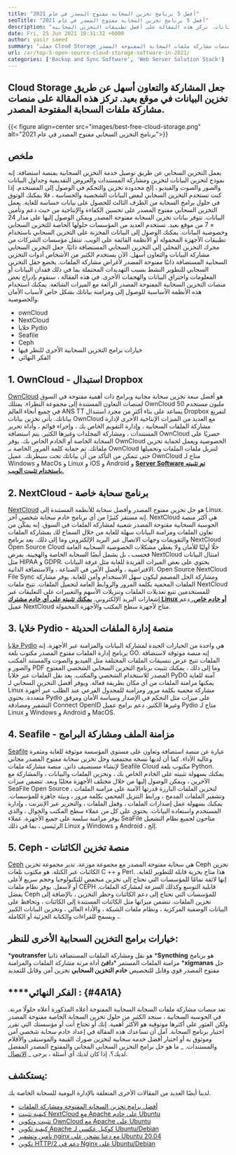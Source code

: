 ```yaml
---
title: "أفضل 5 برنامج تخزين السحابة مفتوح المصدر في عام 2021" 
seoTitle: "أفضل 5 برنامج تخزين السحابة مفتوح المصدر في عام 2021" 
description: "يعمل التخزين السحابي مفتوح المصدر على تحسين الكفاءة والإنتاجية من حيث دعم وتأمين البيانات. تركز هذه المقالة على أفضل تطبيقات التخزين السحابية" 
date: Fri, 25 Jun 2021 10:31:32 +0000
author: yasir saeed
summary: "جعلت Cloud Storage المشاركة والتعاون أسهل عن طريق تخزين البيانات في موقع بعيد. تركز هذه المقالة على منصات مشاركة ملفات السحابة المفتوحة المصدر." 
url: /ar/top-5-open-source-cloud-storage-software-in-2021/
categories: ['Backup and Sync Software', 'Web Server Solution Stack']
---
```


## Cloud Storage جعل المشاركة والتعاون أسهل عن طريق تخزين البيانات في موقع بعيد. تركز هذه المقالة على منصات مشاركة ملفات السحابة المفتوحة المصدر.

{{< figure align=center src="images/best-free-cloud-storage.png" alt="برنامج التخزين السحابي مفتوح المصدر في عام 2021">}}


## **ملخص**
يعمل التخزين السحابي عن طريق توصيل خدمة التخزين السحابية بمنصة استضافة. إنه نموذج لتخزين البيانات لتخزين ومشاركة المستندات والعروض التقديمية وجداول البيانات والصور والصوت والفيديو ، إلخ محدودة تخزين والتحكم في الوصول إلى المستخدم. إذا كنت تستخدم التخزين السحابي لبعض البيانات الشخصية والحساسة ، فلا يمكنك الوثوق في حلول برامج السحابة من الطرف الثالث للحصول على بيانات حساسة للغاية. يعمل التخزين السحابي مفتوح المصدر على تحسين الكفاءة والإنتاجية من حيث دعم وتأمين البيانات.
تتوفر بيانات تخزين السحابة مفتوحة المصدر ويمكن الوصول إليها على مدار 24 × 7 من موقع بعيد. تستخدم العديد من المؤسسات حلولها الخاصة للتخزين السحابي وخصوصية البيانات. يمكنك الوصول إلى البيانات المخزنة على التخزين السحابي باستخدام تطبيقات الأجهزة المحمولة أو الأنظمة القائمة على الويب. تنتقل مؤسسات الشركات من محرك التخزين المحلي إلى التخزين السحابي المستضافة ذاتيًا. جعل التخزين السحابي مشاركة البيانات والتعاون أسهل. الآن يستخدم الكثير من الأشخاص أدوات التخزين السحابية المستضافة ذاتيًا مفتوحة المصدر لأغراض مشاركة الملفات. يخضع حقل التخزين السحابي للتطوير النشط بسبب التهديدات المحتملة بما في ذلك فقدان البيانات أو المعلومات واختراق البيانات والهجمات الأخرى.
في هذه المقالة ، سنقوم بإدراج بعض منصات التخزين السحابية المفتوحة المصدر الرائعة مع الميزات الشائعة. يمكنك استخدام هذه الأنظمة الأساسية للوصول إلى ومزامنة بياناتك بشكل خاص لأسباب الأمان والخصوصية.
  * ownCloud
  * NextCloud
  * خلايا Pydio
  * Seafile
  * Ceph
  * خيارات برامج التخزين السحابية الأخرى للنظر فيها
  * الفكر النهائي

## 1. OwnCloud - استبدال Dropbox
[OwnCloud][1] هو أفضل سعة تخزين سحابة مجانية وبرامج ذات أهمية مفتوحة في السوق لمنصات التعاون المستندة إلى مجموعة النظراء. يمتلك OwnCloud 50 مليون مستخدم في جميع أنحاء العالم ANS TT يساعد على بناء أكثر من مجرد استبدال Dropbox لتفريغ بياناتك. يأتي تخزين بيانات OwnCloud مع العديد من الميزات الإنتاجية الأخرى لإدارة مشاركة الملفات السحابية ، وإدارة التقويم الخاص بك ، وإجراء قوائم ، وأداة تحرير المستندات ، ومشاركة المجلدات وغيرها الكثير. يتم استضافة OwnCloud حصريًا على السحابة الخاصة أو الخادم الخاص بك. يوفر OwnCloud الخصوصية ويعمل لحماية تخزين ملفاتك. تم حماية كلمة المرور الخاصة بـ OwnCloud لتنزيل ملفات الملفات وتحميلها حتى تتمكن من التأكد من أن بياناتك تحت سيطرتك.
عميل OwnCloud متاح لـ Windows و MacOs و Linux و iOS و Android و [**Server Software تم تثبيته باستخدام تثبيت الويب.** ][2]

## 2. NextCloud - برنامج سحابة خاصة
[NextCloud][3] هو حل تخزين مفتوح المصدر وأفضل سحابة للأنظمة المستندة إلى Linux. إنه مستقر كثيرًا من أي برنامج خادم سحابة شخصي آخر. NextCloud هي أكثر منصة الحوسبة السحابية مفتوحة المصدر شعبية لمشاركة الملفات في السوق. إنه يمكّن من تعاون الملفات ومزامنة البيانات سهلة للغاية من خلال السماح لك بمشاركة الملفات والتقويمات وجهات الاتصال عبر البريد الإلكتروني وما إلى ذلك. يعد برنامج NextCloud Open Source Cloud حلًا أوليًا للأمان ولا يغطي مشكلات الخصوصية السحابية العامة فحسب ، بل يشمل أيضًا السحابة الخاصة والهجينة. يفرض NextCloud امتثال البيانات مثل HIPAA و GDPR.
يحتوي على بعض الميزات الفريدة للغاية مثل غرفة البيانات الافتراضية ، وأفضل الأمن في الصناعة ، والاستضافة الذاتية. Open Source NextCloud File Sync ومشاركة الحل المصمم ليكون سهل الاستخدام وآمن للغاية. يوفر مشاركة الملفات المحمية بكلمة المرور والروابط العامة لتحميل الملفات. تتيح ملفات NextCloud للمستخدمين تتبع تعديلات الملفات وتنزيلات الأسهم والتغييرات على التعليقات عبر إشعارات البريد الإلكتروني. [**يمكنك تثبيته على أي خادم مشترك Linux أو خادم خاص.** ][4]
دعم عميل NextCloud متاح لأجهزة سطح المكتب والأجهزة المحمولة.

## 3. خلايا Pydio - منصة إدارة الملفات الحديثة
[خلايا Pydio][5] هي واحدة من الخيارات الجيدة لمشاركة البيانات والمزامنة عبر الأجهزة. إنه برنامج إدارة الملفات مفتوح المصدر مكتوب بلغة GO. إنه منصة موثوقة لاستضافة الملفات تتيح عرض تنسيقات الملفات المختلفة مثل الفيديو والصوت والمستند المكتب والصور و PDF وما إلى ذلك ، يمكنك تثبيت برنامج التخزين السحابي الشخصي المفتوح المصدر للاستخدام الشخصي والمكتب. يعد نقل الملفات عبر خلايا PyDO آمنة للغاية يمكنها مزامنة الملفات من أي مكان بطريقة فعالة. ويوفر أفضل التخزين السحابي لـ Linux مشاركة محمية بكلمة مرور ومزامنة للمجدول الفرعي عند الطلب عبر أجهزة متعددة. يحتوي Pydio على ميزات مثل التحكم في الإصدار وسياسة الأمان ومرفق التشفير ومصادقة Connect OpenID وغيرها الكثير.
دعم برامج عميل Pydio متاح لـ Linux و Windows و Android و MacOS.

## 4. Seafile - مزامنة الملف ومشاركة البرامج
[Seafile][6] عبارة عن منصة استضافة وتعاون على مستوى المؤسسة موثوقة للغاية ومثمرة وعالية الأداء. كما أن لديها نسخة مجتمعية وحل تخزين سحابة مفتوح المصدر مجاني لإنشاء مستضيف ذاتي. منصة مشاركة ملفات Seafile Cloud مكتوب بلغة Python.
يمكنك بسهولة تثبيته على الخادم الخاص بك ، وتخزين الملفات والبيانات ، والمشاركة مع الآخرين ، ويمكن الوصول إليها من خلال مختلف الأجهزة محليًا وبعد. تتضمن ميزات SeaFile Open Source لتخزين الملفات البارزة قدرتها الآمنة على مزامنة الملفات ، وتشفير الملفات المدمج ، ورابط التنزيل المحمي بكلمة مرور ، وبيئة جاهزة للمؤسسات. يمكنك بسهولة عمل إصدارات الملفات ، وقفل الملفات ، والتحرير عبر الإنترنت ، وإدارة المستخدم واستعادة البيانات. يحتوي على كل من عملاء سطح المكتب والجوال ، والذي يوفر مزامنة سلسة على جميع الأجهزة.
عملاء SeaFile متاحون لجميع نظام التشغيل الرئيسي ، بما في ذلك Linux و Windows و Android ، إلخ.

## 5. Ceph - منصة تخزين الكائنات
[Ceph][7] هي سحابة مفتوحة المصدر مع مجموعة موزعة. تدير مجموعة تخزين Ceph تخزين الكائنات عبر الكتلة. هو مكتوب بلغات C ++ و Perl. هذا متاح بحرية قابلة للتطوير للغاية. إنها لائقة تمامًا للمؤسسات التي تحتاج إلى تخزين منخفض للتكنولوجيا وحجم سريع لأعلى أو لأسفل. يوفر نظام ملفات CEPH قابلية التوسع وكذلك السرعة لمشاركة الملفات. يفضل Ceph للمؤسسات التي تحتاج إلى دعم الكائنات وحظر التخزين ، بالإضافة إلى تخزين الملفات.
تتضمن ميزاتها مثل الكائنات المستندة إلى الكائنات ، وتحافظ على البيانات الوصفية المركزية ، ونظام ملفات الشبكة ، والأداء العالي ، وتخزين البيانات الكبير ، ويسمح للقراءات والكتابة الجزئية أو الكاملة.

## خيارات برامج التخزين السحابية الأخرى للنظر:
  ***youtransfer**  هو نقل ومشاركة الملفات المستضافة ذاتيا
  ***Syncthing**  هو برنامج مزامنة الملفات المستمر
  ***دافئ**  أداة مرنة مشاركة الملفات والمزامنة
  ***xigmanas**  حل مفتوح المصدر قوي وقابل للتخصيص
  **خادم التخزين السحابي**  تخزين آمن وقابل للتمديد

## ****الفكر النهائي **:**    {#4A1A}
تعد منصات مشاركة ملفات السحابة السحابية المفتوحة أعلاه المذكورة أعلاه حلولًا مرنة. في الحوسبة السحابية ، ستجد الكثير من حلول تخزين السحابة الخاصة مفتوحة المصدر ولكن العثور على أكثرها موثوقية هو الأكثر أهمية. إنك أو تحتاج أنت أو مؤسستك التي تقرر اختيار برنامج السحابة. آمل أن تساعدك هذه المقالة في إعداد خادم سحابة شخصي آمن وموثوق به أو اختيار أفضل خدمة سحابية لتخزين صورك القيمة والموسيقى والأفلام والمستندات.
_ ما هو حل برامج التخزين السحابي المجاني والمفتوح المصدر المفضل لديك؟. إذا كان لديك أي أسئلة ، يرجى _ [الاتصال][8].

## يستكشف:
لدينا أيضًا العديد من المقالات الأخرى المتعلقة بالإدارة اليومية للسحابة الخاصة بك.
  * [أفضل برامج تخزين السحابة المفتوحة ومشاركة الملفات][9]
  * [كيفية تثبيت NextCloud مع Apache على خادم Ubuntu][4]
  * [تثبيت وتكوين OwnCloud مع Apache على Ubuntu][2]
  * [كيفية تكوين Apache كوكيل عكسي لـ Ubuntu/Debian][10]
  * [تأمين وتشفير nginx مع دعنا نشحن على Ubuntu 20.04][11]
  * [تكوين HTTP/2 دعم في Nginx على Ubuntu/Debian][12]

  
[1]: https://owncloud.com/
[2]: https://blog.containerize.com/backup-and-sync-software/how-to-install-and-configure-owncloud-with-apache-on-ubuntu/
[3]: https://nextcloud.com/
[4]: https://blog.containerize.com/backup-and-sync-software/how-to-install-nextcloud-with-apache-on-ubuntu-server/
[5]: https://pydio.com/
[6]: https://www.seafile.com/
[7]: https://ceph.io/en/
[8]: mailto:yasir.saeed@aspose.com
[9]: https://products.containerize.com/backup-and-sync/
[10]: https://blog.containerize.com/web-server-solution-stack/how-to-configure-apache-as-a-reverse-proxy-for-ubuntudebian/
[11]: https://blog.containerize.com/web-server-solution-stack/how-to-secure-nginx-with-letsencrypt-on-ubuntu-20-04/
[12]: https://blog.containerize.com/web-server-solution-stack/how-to-configure-http2-support-in-nginx-on-ubuntudebian/
